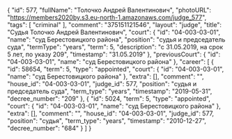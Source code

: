 {
    "id": 577,
    "fullName": "Толочко Андрей Валентинович",
    "photoURL": "https://members2020by.s3.eu-north-1.amazonaws.com/judge_577",
    "tags": [
        "criminal"
    ],
    "comment": "375151121546",
    "layout": "judge",
    "title": "Судья Толочко Андрей Валентинович",
    "court": {
        "id": "04-003-03-01",
        "name": "суд Берестовицкого района",
        "position": "судья и председатель суда",
        "termType": "years",
        "term": 5,
        "description": "c 31.05.2019, на срок 5 лет, по указу 209",
        "timestamp": "31.05.2019"
    },
    "previousCourt": {
        "id": "04-003-03-01",
        "name": "суд Берестовицкого района"
    },
    "career": [
        {
            "id": 58654,
            "term": 5,
            "type": "appointed",
            "court": {
                "id": "04-003-03-01",
                "name": "суд Берестовицкого района"
            },
            "extra": [],
            "comment": "",
            "house_id": "04-003-03-01",
            "judge_id": 577,
            "position": "судья и председатель суда",
            "term_type": "years",
            "timestamp": "2019-05-31",
            "decree_number": "209"
        },
        {
            "id": 5024,
            "term": 5,
            "type": "appointed",
            "court": {
                "id": "04-003-03-01",
                "name": "суд Берестовицкого района"
            },
            "extra": [],
            "comment": "",
            "house_id": "04-003-03-01",
            "judge_id": 577,
            "position": "судья",
            "term_type": "years",
            "timestamp": "2010-12-27",
            "decree_number": "684"
        }
    ]
}